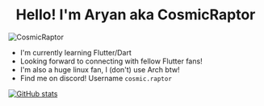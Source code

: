 <h1 align="center">Hello! I'm Aryan aka CosmicRaptor</h1>
<p align="left"> <img src="https://komarev.com/ghpvc/?username=CosmicRaptor&label=Profile%20views&color=0e75b6&style=flat&theme=dark" alt="CosmicRaptor" /> </p>

- I'm currently learning Flutter/Dart
- Looking forward to connecting with fellow Flutter fans!
- I'm also a huge linux fan, I (don't) use Arch btw!
- Find me on discord! Username `cosmic.raptor`

[![GitHub stats](https://github-readme-stats.vercel.app/api/top-langs?username=CosmicRaptor&show_icons=true&locale=en&layout=compact&theme=blue-green)](https://github.com/anuraghazra/github-readme-stats)



<!--
**CosmicRaptor/CosmicRaptor** is a ✨ _special_ ✨ repository because its `README.md` (this file) appears on your GitHub profile.

Here are some ideas to get you started:

- 🔭 I’m currently working on ...
- 🌱 I’m currently learning ...
- 👯 I’m looking to collaborate on ...
- 🤔 I’m looking for help with ...
- 💬 Ask me about ...
- 📫 How to reach me: ...
- 😄 Pronouns: ...
- ⚡ Fun fact: ...
-->
